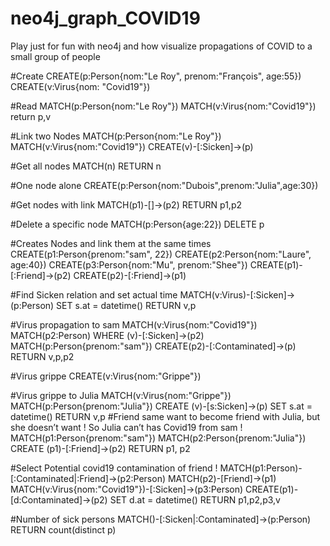 # neo4j_graph_COVID19
Play just for fun with neo4j and how visualize propagations of COVID to a small group of people


#Create
CREATE(p:Person{nom:"Le Roy", prenom:"François", age:55})
CREATE(v:Virus{nom: "Covid19"})

#Read
MATCH(p:Person{nom:"Le Roy"})
MATCH(v:Virus{nom:"Covid19"}) 
return p,v

#Link two Nodes
MATCH(p:Person{nom:"Le Roy"})
MATCH(v:Virus{nom:"Covid19"})
CREATE(v)-[:Sicken]→(p)

#Get all nodes
MATCH(n) RETURN n

#One node alone
CREATE(p:Person{nom:"Dubois",prenom:"Julia",age:30})

#Get nodes with link
MATCH(p1)-[]->(p2) RETURN p1,p2

#Delete a specific node 
MATCH(p:Person{age:22}) DELETE p

#Creates Nodes and link them at the same times
CREATE(p1:Person{prenom:"sam", 22})
CREATE(p2:Person{nom:"Laure", age:40})
CREATE(p3:Person{nom:"Mu", prenom:"Shee"})
CREATE(p1)-[:Friend]->(p2)
CREATE(p2)-[:Friend]->(p1)

#Find Sicken relation and set actual time
MATCH(v:Virus)-[:Sicken]->(p:Person) 
SET s.at = datetime()
RETURN v,p

#Virus propagation to sam 
MATCH(v:Virus{nom:"Covid19"})
MATCH(p2:Person) WHERE (v)-[:Sicken]->(p2) 
MATCH(p:Person{prenom:"sam"})
CREATE(p2)-[:Contaminated]->(p)
RETURN v,p,p2

#Virus grippe
CREATE(v:Virus{nom:"Grippe"})

#Virus grippe to Julia
MATCH(v:Virus{nom:"Grippe"})
MATCH(p:Person{prenom:"Julia"})
CREATE (v)-[s:Sicken]->(p)
SET s.at = datetime()
RETURN v,p
#Friend same want to become friend with Julia, but she doesn’t want ! So Julia can’t has Covid19 from sam !
MATCH(p1:Person{prenom:"sam"})
MATCH(p2:Person{prenom:"Julia"})
CREATE (p1)-[:Friend]->(p2) 
RETURN p1, p2


#Select Potential covid19 contamination of friend !
MATCH(p1:Person)-[:Contaminated|:Friend]->(p2:Person)
MATCH(p2)-[Friend]->(p1)
MATCH(v:Virus{nom:"Covid19"})-[:Sicken]->(p3:Person) 
CREATE(p1)-[d:Contaminated]->(p2)
SET d.at = datetime()
RETURN p1,p2,p3,v

#Number of sick persons
MATCH()-[:Sicken|:Contaminated]->(p:Person) RETURN count(distinct p)

